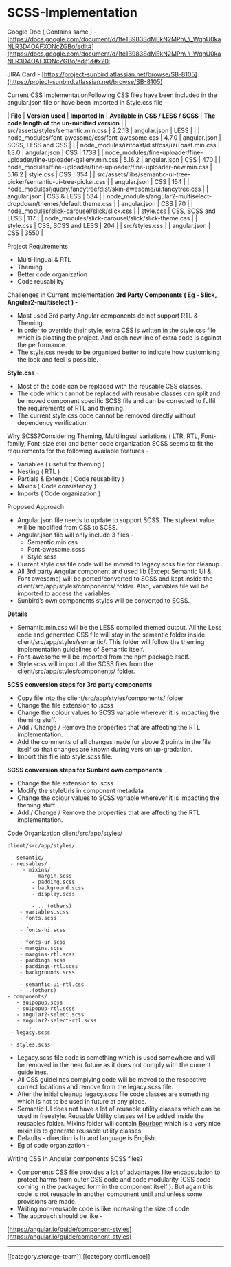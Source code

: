 # SCSS-Implementation

Google Doc ( Contains same ) - [https://docs.google.com/document/d/1te1B983SdMEkN2MPh\_\_WqhU0kaNLR3D4OAFXONcZGBo/edit#](https://docs.google.com/document/d/1te1B983SdMEkN2MPh\_\_WqhU0kaNLR3D4OAFXONcZGBo/edit)&#x20;

JIRA Card - [https://project-sunbird.atlassian.net/browse/SB-8105](https://project-sunbird.atlassian.net/browse/SB-8105)

Current CSS ImplementationFollowing CSS files have been included in the angular.json file or have been imported in Style.css file

\| **File** | **Version used** | **Imported In** | **Available in CSS / LESS / SCSS** | **The code length of the un-minified version** | | src/assets/styles/semantic.min.css | 2.2.13 | angular.json | LESS | | | node\_modules/font-awesome/css/font-awesome.css | 4.7.0 | angular.json | SCSS, LESS and CSS | | | node\_modules/izitoast/dist/css/iziToast.min.css | 1.3.0 | angular.json | CSS | 1738 | | node\_modules/fine-uploader/fine-uploader/fine-uploader-gallery.min.css | 5.16.2 | angular.json | CSS | 470 | | node\_modules/fine-uploader/fine-uploader/fine-uploader-new.min.css | 5.16.2 | style.css | CSS | 354 | | src/assets/libs/semantic-ui-tree-picker/semantic-ui-tree-picker.css | | angular.json | CSS | 154 | | node\_modules/jquery.fancytree/dist/skin-awesome/ui.fancytree.css | | angular.json | CSS & LESS | 534 | | node\_modules/angular2-multiselect-dropdown/themes/default.theme.css | | angular.json | CSS | 70 | | node\_modules/slick-carousel/slick/slick.css | | style.css | CSS, SCSS and LESS | 117 | | node\_modules/slick-carousel/slick/slick-theme.css | | style.css | CSS, SCSS and LESS | 204 | | src/styles.css | | angular.json | CSS | 3550 |

Project Requirements

* Multi-lingual & RTL
* Theming
* Better code organization
* Code reusability

Challenges in Current Implementation **3rd Party Components ( Eg - Slick, Angular2-multiselect ) -**

* Most used 3rd party Angular components do not support RTL & Theming.
* In order to override their style, extra CSS is written in the style.css file which is bloating the project. And each new line of extra code is against the performance.
* The style.css needs to be organised better to indicate how customising the look and feel is possible.

**Style.css** -

* Most of the code can be replaced with the reusable CSS classes.
* The code which cannot be replaced with reusable classes can split and be moved component specific SCSS file and can be corrected to fulfil the requirements of RTL and theming.
* The current style.css code cannot be removed directly without dependency verification.

Why SCSS?Considering Theming, Multilingual variations ( LTR,  RTL, Font-family, Font-size etc) and better code organization SCSS seems to fit the requirements for the following available features -

* Variables ( useful for theming )
* Nesting ( RTL )
* Partials & Extends ( Code reusability )
* Mixins ( Code consistency )
* Imports ( Code organization )

Proposed Approach

* Angular.json file needs to update to support SCSS. The styleext value will be modified from CSS to SCSS.
* Angular.json file will only include 3 files -
  * Semantic.min.css
  * Font-awesome.scss
  * Style.scss
* Current style.css file code will be moved to legacy.scss file for cleanup.
* All 3rd party Angular component and used lib (Except Semantic UI & Font awesome) will be ported/converted to SCSS and kept inside the client/src/app/styles/components/ folder. Also, variables file will be imported to access the variables.
* Sunbird’s own components styles will be converted to SCSS.

**Details**

* Semantic.min.css will be the LESS compiled themed output. All the Less code and generated CSS file will stay in the semantic folder inside client/src/app/styles/semantic/. This folder will follow the theming implementation guidelines of Semantic itself.
* Font-awesome will be imported from the npm package itself.
* Style.scss will import all the SCSS files from the client/src/app/styles/components/ folder.

**SCSS conversion steps for 3rd party components** &#x20;

* Copy file into the client/src/app/styles/components/  folder
* Change the file extension to .scss
* Change the colour values to SCSS variable wherever it is impacting the theming stuff.
* Add / Change / Remove the properties that are affecting the RTL implementation.
* Add the comments of all changes made for above 2 points in the file itself so that changes are known during version up-gradation.
* Import this file into style.scss file.

**SCSS conversion steps for Sunbird own components** &#x20;

* Change the file extension to .scss
* Modify the styleUrls in component metadata
* Change the colour values to SCSS variable wherever it is impacting the theming stuff.
* Add / Change / Remove the properties that are affecting the RTL implementation.

Code Organization client/src/app/styles/

```
client/src/app/styles/

 - semantic/
 - reusables/
     - mixins/
        - margin.scss
        - padding.scss
        - background.scss
        - display.scss

        - .. (others)
    - variables.scss
    - fonts.scss

    - fonts-hi.scss

    - fonts-ur.scss
    - margins.scss
    - margins-rtl.scss
    - paddings.scss
    - paddings-rtl.scss
    - backgrounds.scss

    - semantic-ui-rtl.css
    - ..(others)
- components/
   - suipopup.scss
   - suipopup-rtl.scss
   - angular2-select.scss
   - angular2-select-rtl.scss
    - ..
 - legacy.scss

 - styles.scss
```

* Legacy.scss file code is something which is used somewhere and will be removed in the near future as it does not comply with the current guidelines.
* All CSS guidelines complying code will be moved to the respective correct locations and remove from the legacy.scss file.
* After the initial cleanup legacy.scss file code classes are something which is not to be used in future at any place.
* Semantic UI does not have a lot of reusable utility classes which can be used in freestyle.  Reusable Utility classes will be added inside the reusables folder. Mixins folder will contain [Bourbon](https://www.bourbon.io/) which is a very nice mixin lib to generate reusable utility classes.
* Defaults - direction is ltr and language is English.
* Eg of code organization -

Writing CSS in Angular components SCSS files?

* Components CSS file provides a lot of advantages like encapsulation to protect harms from outer CSS code and code modularity (CSS code coming in the packaged form in the component itself ). But again this code is not reusable in another component until and unless some provisions are made.
* Writing non-reusable code is like increasing the size of code.
* The approach should be like -

[https://angular.io/guide/component-styles](https://angular.io/guide/component-styles)

***

\[\[category.storage-team]] \[\[category.confluence]]
